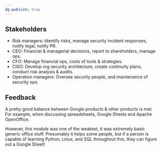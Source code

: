 ```yaml
---
dg-publish: true
---
```

## Stakeholders

- Risk managers: Identify risks, manage security incident responses, notify legal, notify PR.
- CEO: Financial & managerial decisions, report to shareholders, manage ops.
- CFO: Manage financial ops, costs of tools & strategies.
- CISO: Develop org security architecture, create continuity plans, conduct risk analysis & audits.
- Operation managers: Oversee security people, and maintenance of security ops.

## Feedback

A pretty good balance between Google products & other products is met. For example, when discussing spreadsheets, Google Sheets and Apache OpenOffice.

However, this module was one of the weakest, it was extremely basic generic office stuff. Presumably it helps some people, but if a person is capable of learning Python, Linux, and SQL throughout this, they can figure out a Google Sheet!
